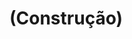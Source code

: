 # (Construção)
<!-- # Boas vindas ao repositório do projeto Pixel Art! #
---

## O que foi desenvolvido

- Esse projeto consiste em uma página web que contém uma paleta de cores funcional que poderá ser utilizada para criar desenhos em pixels. Utilizando `javascript`, `css` e `html`.

---

## Habilidades

- Manipular o DOM

- Manipular o Javascript

---

**💡Veja o exemplo a seguir de como o projeto pode se parecer depois de pronto. Lembre-se que você pode ~~e deve~~ ir além para deixar o projeto com a sua cara e impressionar todas as pessoas!**

![exemplo de arte com pixels](./art-with-pixels.gif)

---

## Termos e acordos

Este projeto foi realizado seguindo todas as diretrizes do Código de Ética e Conduta e do Manual da Pessoa Estudante da Trybe.

---
